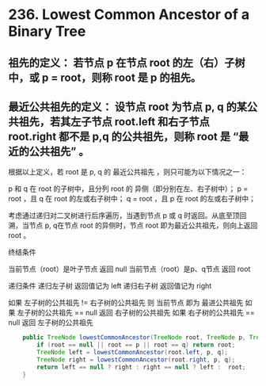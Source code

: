 # 236. Lowest Common Ancestor of a Binary Tree

## 祖先的定义： 若节点 p 在节点 root 的左（右）子树中，或 p = root，则称 root 是 p 的祖先。
## 最近公共祖先的定义： 设节点 root 为节点 p, q 的某公共祖先，若其左子节点 root.left 和右子节点 root.right 都不是 p,q 的公共祖先，则称 root 是 “最近的公共祖先” 。

根据以上定义，若 root 是 p, q 的 最近公共祖先 ，则只可能为以下情况之一：

p 和 q 在 root 的子树中，且分列 root 的 异侧（即分别在左、右子树中）；
p = root ，且 q 在 root 的左或右子树中；
q = root ，且 p 在 root 的左或右子树中；

考虑通过递归对二叉树进行后序遍历，当遇到节点 p 或 q 时返回。从底至顶回溯，当节点 p, q在节点 root 的异侧时，节点 root 即为最近公共祖先，则向上返回 root 。

终结条件

当前节点（root）是叶子节点 返回 null
当前节点（root）是p、q节点 返回 root


递归条件
递归左子树 返回值记为 left
递归右子树 返回值记为 right
 
如果 左子树的公共祖先 != 右子树的公共祖先 则 当前节点 即为 最进公共祖先
如果 左子树的公共祖先 == null 返回 右子树的公共祖先
如果 右子树的公共祖先 == null 返回 左子树的公共祖先

```java
    public TreeNode lowestCommonAncestor(TreeNode root, TreeNode p, TreeNode q) {
        if (root == null || root == p || root == q) return root;
        TreeNode left = lowestCommonAncestor(root.left, p, q);
        TreeNode right = lowestCommonAncestor(root.right, p, q);
        return left == null ? right : right == null ? left :  root;       
    }
```



